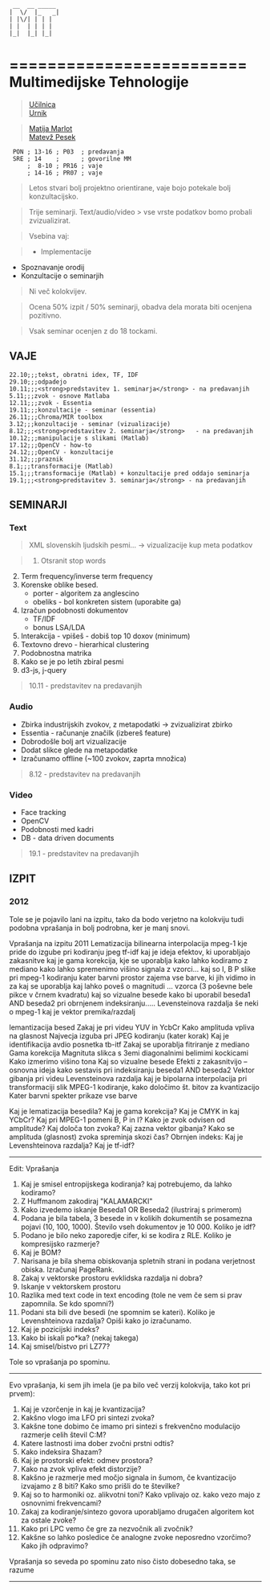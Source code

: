 
	 __  __ _____ 
	|  \/  |_   _|
	| |\/| | | |  
	| |  | | | |  
	|_|  |_| |_|  
             
=========================
Multimedijske Tehnologije
=========================

>[Učilnica](https://ucilnica.fri.uni-lj.si/course/view.php?id=61)  
>[Urnik](https://urnik.fri.uni-lj.si/timetable/2014_2015_zimski/allocations?subject=63734)  

>[Matija Marlot](http://www.fri.uni-lj.si/si/matija-marolt)  
>[Matevž Pesek](http://www.fri.uni-lj.si/si/matevz-pesek/)  

```timetable
 PON ; 13-16 ; P03  ; predavanja 
 SRE ; 14    ;      ; govorilne MM 
     ;  8-10 ; PR16 ; vaje
     ; 14-16 ; PR07 ; vaje
```

>Letos stvari bolj projektno orientirane, vaje bojo potekale bolj konzultacijsko.

>Trije seminarji. Text/audio/video > vse vrste podatkov bomo probali zvizualizirat.

>Vsebina vaj:

>* Implementacije
* Spoznavanje orodij
* Konzultacije o seminarjih

>Ni več kolokvijev.

>Ocena 50% izpit / 50% seminarji, obadva dela morata biti ocenjena pozitivno.

>Vsak seminar ocenjen z do 18 tockami.

VAJE
----
```timetable
22.10;;;tekst, obratni idex, TF, IDF  
29.10;;;odpadejo  
10.11;;;<strong>predstavitev 1. seminarja</strong> - na predavanjih
5.11;;;zvok - osnove Matlaba  
12.11;;;zvok - Essentia  
19.11;;;konzultacije - seminar (essentia)  
26.11;;;Chroma/MIR toolbox  
3.12;;;konzultacije - seminar (vizualizacije)  
8.12;;;<strong>predstavitev 2. seminarja</strong>   - na predavanjih
10.12;;;manipulacije s slikami (Matlab)  
17.12;;;OpenCV - how-to  
24.12;;;OpenCV - konzultacije  
31.12;;;praznik  
8.1;;;transformacije (Matlab)    
15.1;;;transformacije (Matlab) + konzultacije pred oddajo seminarja  
19.1;;;<strong>predstavitev 3. seminarja</strong> - na predavanjih  
```
  


SEMINARJI
---------

### Text
>XML slovenskih ljudskih pesmi... -> vizualizacije
kup meta podatkov

>1. Otsranit stop words
2. Term frequency/inverse term frequency
3. Korenske oblike besed.
	- porter - algoritem za anglescino
	- obeliks - bol konkreten sistem (uporabite ga)
4. Izračun podobnosti dokumentov 
	- TF/IDF
	- bonus LSA/LDA
5. Interakcija - vpišeš - dobiš top 10 doxov (minimum)
6. Textovno drevo - hierarhical clustering
7. Podobnostna matrika
8. Kako se je po letih zbiral pesmi
9. d3-js, j-query

>10.11 - predstavitev na predavanjih

### Audio
* Zbirka industrijskih zvokov, z metapodatki -> zvizualizirat zbirko
* Essentia - računanje značilk (izbereš feature)
* Dobrodošle bolj art vizualizacije
* Dodat slikce glede na metapodatke
* Izračunamo offline (~100 zvokov, zaprta množica)

>8.12 - predstavitev na predavanjih

### Video
* Face tracking
* OpenCV
* Podobnosti med kadri
* DB - data driven documents

>19.1 - predstavitev na predavanjih


IZPIT
-----

### 2012

Tole se je pojavilo lani na izpitu, tako da bodo verjetno na kolokviju tudi podobna vprašanja in bolj podrobna, ker je manj snovi.

Vprašanja na izpitu 2011
Lematizacija
bilinearna interpolacija
mpeg-1
kje pride do izgube pri kodiranju jpeg
tf-idf
kaj je ideja efektov, ki uporabljajo zakasnitve
kaj je gama korekcija, kje se uporablja
kako lahko kodiramo z mediano
kako lahko spremenimo višino signala z vzorci...
kaj so I, B P slike pri mpeg-1 kodiranju
kater barvni prostor zajema vse barve, ki jih vidimo in za kaj se uporablja
kaj lahko poveš o magnitudi ... vzorca (3 poševne bele pikce v črnem kvadratu)
kaj so vizualne besede
kako bi uporabil beseda1 AND beseda2 pri obrnjenem indeksiranju.....
Levensteinova razdalja
še neki o mpeg-1
kaj je vektor premika/razdalj 


lemantizacija besed
Zakaj je pri videu YUV in YcbCr
Kako amplituda vpliva na glasnost
Najvecja izguba pri JPEG kodiranju (kater korak)
Kaj je identifikacija avdio posnetka
tb-itf
Zakaj se uporablja fitriranje z mediano
Gama korekcija
Magnituta slikca s 3emi diagonalnimi belimimi kockicami
Kako izmerimo višino tona
Kaj so vizualne besede
Efekti z zakasnitvijo – osnovna ideja
kako sestavis pri indeksiranju beseda1 AND beseda2
Vektor gibanja pri videu
Levensteinova razdalja
kaj je bipolarna interpolacija pri transformaciji slik
MPEG-1 kodiranje, kako določimo št. bitov za kvantizacijo
Kater barvni spekter prikaze vse barve

Kaj je lematizacija besedila?
Kaj je gama korekcija?
Kaj je CMYK in kaj YCbCr? 
Kaj pri MPEG-1 pomeni B, P in I?
Kako je zvok odvisen od amplitude?
Kaj določa ton zvoka?
Kaj zazna vektor gibanja?
Kako se amplituda (glasnost) zvoka spreminja skozi čas?
Obrnjen indeks:
Kaj je Levenshteinova razdalja?
Kaj je tf-idf?

----------

Edit: Vprašanja

1. Kaj je smisel entropijskega kodiranja? kaj potrebujemo, da lahko kodiramo?
2. Z Huffmanom zakodiraj "KALAMARCKI"
3. Kako izvedemo iskanje Beseda1 OR Beseda2 (ilustriraj s primerom)
4. Podana je bila tabela, 3 besede in v kolikih dokumentih se posamezna pojavi (10, 100, 1000). Število vseh dokumentov je 10 000. Koliko je idf?
5. Podano je bilo neko zaporedje cifer, ki se kodira z RLE. Koliko je kompresijsko razmerje?
6. Kaj je BOM?
7. Narisana je bila shema obiskovanja spletnih strani in podana verjetnost obiska. Izračunaj PageRank.
8. Zakaj v vektorske prostoru evklidska razdalja ni dobra?
9. Iskanje v vektorskem prostoru
10. Razlika med text code in text encoding (tole ne vem če sem si prav zapomnila. Se kdo spomni?)
11. Podani sta bili dve besedi (ne spomnim se kateri). Koliko je Levenshteinova razdalja? Opiši kako jo izračunamo.
12. Kaj je pozicijski indeks?
13. Kako bi iskali po*ka? (nekaj takega)
14. Kaj smisel/bistvo pri LZ77?

Tole so vprašanja po spominu. 

----------

Evo vprašanja, ki sem jih imela (je pa bilo več verzij kolokvija, tako kot pri prvem):

1. Kaj je vzorčenje in kaj je kvantizacija?
2. Kakšno vlogo ima LFO pri sintezi zvoka?
3. Kakšne tone dobimo če imamo pri sintezi s frekvenčno modulacijo razmerje celih števil C:M?
4. Katere lastnosti ima dober zvočni prstni odtis?
5. Kako indeksira Shazam?
6. Kaj je prostorski efekt: odmev prostora?
7. Kako na zvok vpliva efekt distorzije?
8. Kakšno je razmerje med močjo signala in šumom, če kvantizacijo izvajamo z 8 biti? Kako smo prišli do te številke?
9. Kaj so to harmoniki oz. alikvotni toni? Kako vplivajo oz. kako vezo majo z osnovnimi frekvencami?
10. Zakaj za kodiranje/sintezo govora uporabljamo drugačen algoritem kot za ostale zvoke?
11. Kako pri LPC vemo če gre za nezvočnik ali zvočnik?
12. Kakšne so lahko posledice če analogne zvoke neposredno vzorčimo? Kako jih odpravimo?

Vprašanja so seveda po spominu zato niso čisto dobesedno taka, se razume 

-----------
















